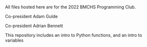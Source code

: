 All files hosted here are for the 2022 BMCHS Programming Club. 

Co-president Adam Gulde

Co-president Adrian Bennett

This repository includes an intro to Python functions, and an intro to variables